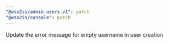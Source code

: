 ```yaml
---
"@wso2is/admin.users.v1": patch
"@wso2is/console": patch
---
```


Update the error message for empty username in user creation
